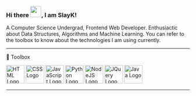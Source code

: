 ### Hi there <img src="https://raw.githubusercontent.com/MartinHeinz/MartinHeinz/master/wave.gif" width="30px">, I am SlayK!


A Computer Science Undergrad, Frontend Web Developer. Enthusiactic about Data Structures, Algorithms and Machine Learning. You can refer to the toolbox to know about the technologies I am using currently.


---

🧰 Toolbox

<img src="https://cdn.worldvectorlogo.com/logos/html5.svg" alt="HTML Logo" width="50" height="50"/>  <img src="https://cdn.worldvectorlogo.com/logos/css3.svg" alt="CSS Logo" width="50" height="50"/>  <img src="https://cdn.worldvectorlogo.com/logos/logo-javascript.svg" alt="JavaScript Logo" width="50" height="50"/>  <img src="https://cdn.worldvectorlogo.com/logos/python-3.svg" alt="Python Logo" width="50" height="50"/>  <img src="https://cdn.worldvectorlogo.com/logos/nodejs-1.svg" alt="NodeJS Logo" width="50" height="50"/>  <img src="https://cdn.worldvectorlogo.com/logos/jquery-2.svg" alt="JQuery Logo" width="50" height="50"/>  <img src="https://cdn.worldvectorlogo.com/logos/java-4.svg" alt="Java Logo" width="50" height="50"/> 


---

<!--
**slayk/slayk** is a ✨ _special_ ✨ repository because its `README.md` (this file) appears on your GitHub profile.

Here are some ideas to get you started:

- 🔭 I’m currently working on ...
- 🌱 I’m currently learning ...
- 👯 I’m looking to collaborate on ...
- 🤔 I’m looking for help with ...
- 💬 Ask me about ...
- 📫 How to reach me: ...
- 😄 Pronouns: ...
- ⚡ Fun fact: ...
-->
